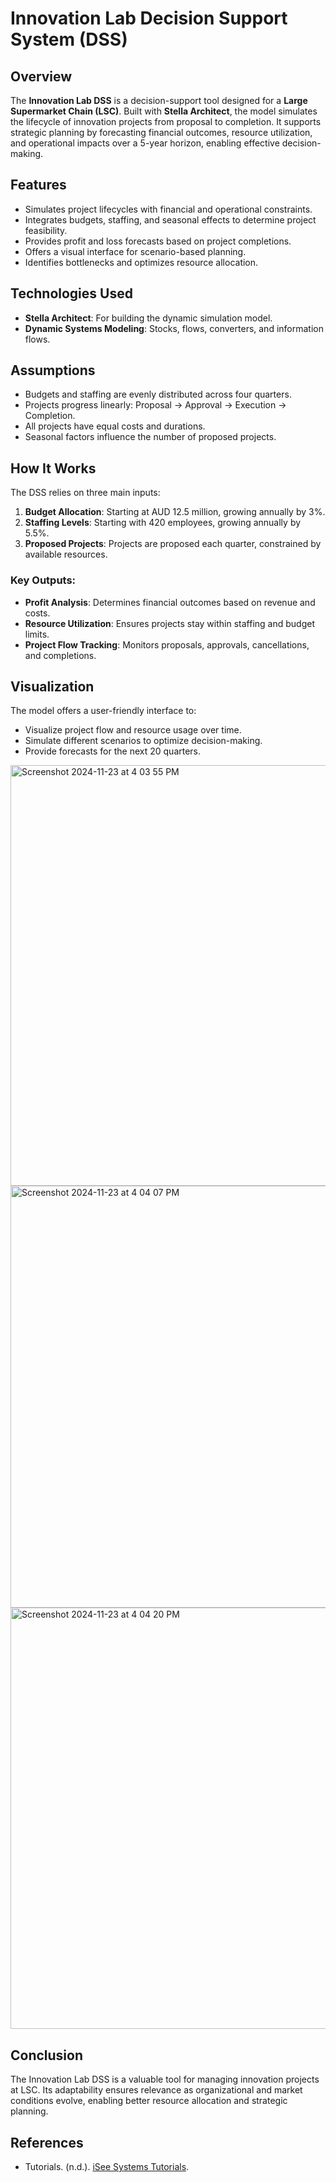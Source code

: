 # Innovation Lab Decision Support System (DSS)

## Overview

The **Innovation Lab DSS** is a decision-support tool designed for a **Large Supermarket Chain (LSC)**. Built with **Stella Architect**, the model simulates the lifecycle of innovation projects from proposal to completion. It supports strategic planning by forecasting financial outcomes, resource utilization, and operational impacts over a 5-year horizon, enabling effective decision-making.

## Features

- Simulates project lifecycles with financial and operational constraints.
- Integrates budgets, staffing, and seasonal effects to determine project feasibility.
- Provides profit and loss forecasts based on project completions.
- Offers a visual interface for scenario-based planning.
- Identifies bottlenecks and optimizes resource allocation.

## Technologies Used

- **Stella Architect**: For building the dynamic simulation model.
- **Dynamic Systems Modeling**: Stocks, flows, converters, and information flows.

## Assumptions

- Budgets and staffing are evenly distributed across four quarters.
- Projects progress linearly: Proposal → Approval → Execution → Completion.
- All projects have equal costs and durations.
- Seasonal factors influence the number of proposed projects.

## How It Works

The DSS relies on three main inputs:
1. **Budget Allocation**: Starting at AUD 12.5 million, growing annually by 3%.
2. **Staffing Levels**: Starting with 420 employees, growing annually by 5.5%.
3. **Proposed Projects**: Projects are proposed each quarter, constrained by available resources.

### Key Outputs:
- **Profit Analysis**: Determines financial outcomes based on revenue and costs.
- **Resource Utilization**: Ensures projects stay within staffing and budget limits.
- **Project Flow Tracking**: Monitors proposals, approvals, cancellations, and completions.

## Visualization

The model offers a user-friendly interface to:
- Visualize project flow and resource usage over time.
- Simulate different scenarios to optimize decision-making.
- Provide forecasts for the next 20 quarters.

<img width="673" alt="Screenshot 2024-11-23 at 4 03 55 PM" src="https://github.com/user-attachments/assets/4fde5160-74d3-4c55-8ba1-a903042d2838">
<img width="675" alt="Screenshot 2024-11-23 at 4 04 07 PM" src="https://github.com/user-attachments/assets/7ff2d0da-8b00-4549-aba8-e987e6876640">
<img width="674" alt="Screenshot 2024-11-23 at 4 04 20 PM" src="https://github.com/user-attachments/assets/708ea3db-a785-45b8-a393-f74d0bdd1923">


## Conclusion

The Innovation Lab DSS is a valuable tool for managing innovation projects at LSC. Its adaptability ensures relevance as organizational and market conditions evolve, enabling better resource allocation and strategic planning.

## References

- Tutorials. (n.d.). [iSee Systems Tutorials](https://www.iseesystems.com/resources/tutorials/).
